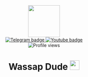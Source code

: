<div id="header" align="center">
  <img src="https://media.giphy.com/media/yzCqWiC3ADAKA/giphy-downsized.gif" width="100"/>
</div>

<div id="badges" align="center">
   <a href="https://t.me/leo_nvd">
  <img src="https://img.shields.io/badge/Telegram-grey?logo=Telegram&logoColor=black&style=plastic" alt="Telegram badge"/>
   <a>
  <a href="https://www.youtube.com/channel/UC-lHJZR3Gqxm24_Vd_AJ5Yw">
   <img src="https://img.shields.io/badge/YouTube-grey?logo=youtube&logoColor=white&style=plastic " alt="Youtube badge"/>
  <a>
</div>

<div id="viewprof" align="center">
  <img src="https://komarev.com/ghpvc/?username=Leonvd1&style=plastic&color=blue" alt="Profile views"/>
</div>

<div id="heythere" align="center">
  <h1>
  Wassap Dude
  <img src="https://media.giphy.com/media/sr8jYZVVsCmxddga8w/giphy.gif" width="30px"/>
</h1>
</div>
